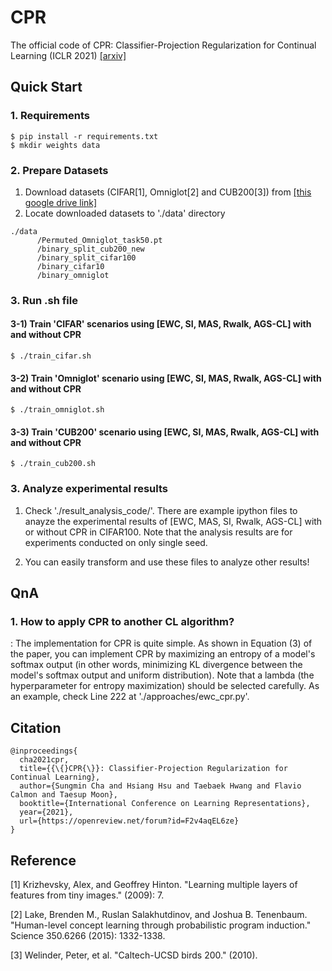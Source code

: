 # CPR

The official code of CPR: Classifier-Projection Regularization for Continual Learning (ICLR 2021) [[arxiv]](https://arxiv.org/pdf/2006.07326.pdf)

## Quick Start

### 1. Requirements

```
$ pip install -r requirements.txt
$ mkdir weights data
```

### 2. Prepare Datasets

1) Download datasets (CIFAR[1], Omniglot[2] and CUB200[3]) from [[this google drive link]](https://drive.google.com/file/d/19UaTcjGYj8YUBlj69mPK7zcVvFUR8bso/view?usp=sharing)
2) Locate downloaded datasets to './data' directory

```
./data
      /Permuted_Omniglot_task50.pt
      /binary_split_cub200_new
      /binary_split_cifar100
      /binary_cifar10
      /binary_omniglot
```

### 3.  Run .sh file

#### 3-1) Train 'CIFAR' scenarios using \[EWC, SI, MAS, Rwalk, AGS-CL\] with and without CPR

```
$ ./train_cifar.sh
```

#### 3-2) Train 'Omniglot' scenario using \[EWC, SI, MAS, Rwalk, AGS-CL\] with and without CPR

```
$ ./train_omniglot.sh
```

#### 3-3) Train 'CUB200' scenario using \[EWC, SI, MAS, Rwalk, AGS-CL\] with and without CPR

```
$ ./train_cub200.sh
```

### 3.  Analyze experimental results

1) Check './result_analysis_code/'. There are example ipython files to anayze the experimental results of [EWC, MAS, SI, Rwalk, AGS-CL] with or without CPR in CIFAR100. Note that the analysis results are for experiments conducted on only single seed.

2) You can easily transform and use these files to analyze other results!


## QnA
### 1. How to apply CPR to another CL algorithm?

: The implementation for CPR is quite simple. As shown in Equation (3) of the paper, you can implement CPR by maximizing an entropy of a model's softmax output (in other words, minimizing KL divergence between the model's softmax output and uniform distribution). Note that a lambda (the hyperparameter for entropy maximization) should be selected carefully. As an example, check Line 222 at './approaches/ewc_cpr.py'.


## Citation

```
@inproceedings{
  cha2021cpr,
  title={{\{}CPR{\}}: Classifier-Projection Regularization for Continual Learning},
  author={Sungmin Cha and Hsiang Hsu and Taebaek Hwang and Flavio Calmon and Taesup Moon},
  booktitle={International Conference on Learning Representations},
  year={2021},
  url={https://openreview.net/forum?id=F2v4aqEL6ze}
}
```

## Reference
[1] Krizhevsky, Alex, and Geoffrey Hinton. "Learning multiple layers of features from tiny images." (2009): 7.

[2] Lake, Brenden M., Ruslan Salakhutdinov, and Joshua B. Tenenbaum. "Human-level concept learning through probabilistic program induction." Science 350.6266 (2015): 1332-1338.

[3] Welinder, Peter, et al. "Caltech-UCSD birds 200." (2010).


